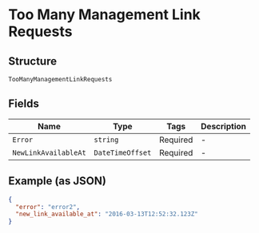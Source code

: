 
# Too Many Management Link Requests

## Structure

`TooManyManagementLinkRequests`

## Fields

| Name | Type | Tags | Description |
|  --- | --- | --- | --- |
| `Error` | `string` | Required | - |
| `NewLinkAvailableAt` | `DateTimeOffset` | Required | - |

## Example (as JSON)

```json
{
  "error": "error2",
  "new_link_available_at": "2016-03-13T12:52:32.123Z"
}
```

